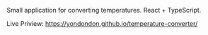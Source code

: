 Small application for converting temperatures.
React + TypeScript.

Live Priview: https://yondondon.github.io/temperature-converter/
